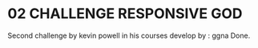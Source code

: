 # 02 CHALLENGE RESPONSIVE GOD

Second challenge by kevin powell in his courses
develop by : ggna
Done.